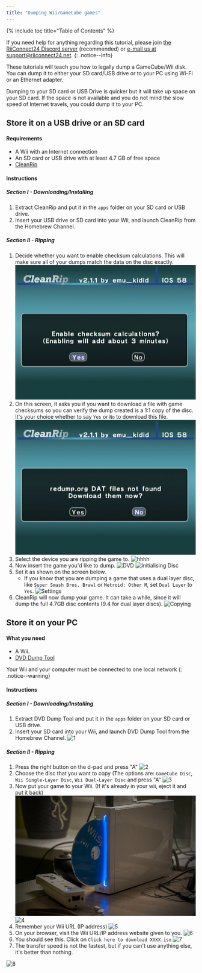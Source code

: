 ```yaml
---
title: "Dumping Wii/GameCube games"
---
```


{% include toc title="Table of Contents" %}

If you need help for anything regarding this tutorial, please join [the RiiConnect24 Discord server](https://discord.gg/b4Y7jfD) (recommended) or [e-mail us at support@riiconnect24.net](mailto:support@riiconnect24.net).
{: .notice--info}

These tutorials will teach you how to legally dump a GameCube/Wii disk. You can dump it to either your SD card/USB drive or to your PC using Wi-Fi or an Ethernet adapter.

Dumping to your SD card or USB Drive is quicker but it will take up space on your SD card. If the space is not available and you do not mind the slow speed of Internet travels, you could dump it to your PC.

## Store it on a USB drive or an SD card
#### Requirements

* A Wii with an Internet connection
* An SD card or USB drive with at least 4.7 GB of free space
* [CleanRip](https://github.com/emukidid/cleanrip/releases/latest)

#### Instructions
##### Section I - Downloading/Installing

1. Extract CleanRip and put it in the `apps` folder on your SD card or USB drive.
2. Insert your USB drive or SD card into your Wii, and launch CleanRip from the Homebrew Channel.

##### Section II - Ripping

1. Decide whether you want to enable checksum calculations. This will make sure all of your dumps match the data on the disc exactly.
![checksum calculation](/images/CleanRip/2.png)
1. On this screen, it asks you if you want to download a file with game checksums so you can verify the dump created is a 1:1 copy of the disc. It's your choice whether to say `Yes` or `No` to download this file.
![DAT](/images/CleanRip/9.png)
1. Select the device you are ripping the game to.
![hhhh](3.png)
3. Now insert the game you'd like to dump.
![DVD](/images/CleanRip/4.jpg)
![Initialising Disc](/images/CleanRip/5.jpg)
4. Set it as shown on the screen below.
   - If you know that you are dumping a game that uses a dual layer disc, like `Super Smash Bros. Brawl` or `Metroid: Other M`, set `Dual Layer` to `Yes`.
![Settings](/images/CleanRip/6.jpg)
5. CleanRip will now dump your game. It can take a while, since it will dump the full 4.7GB disc contents (9.4 for dual layer discs).
![Copying](/images/CleanRip/7.jpg)

## Store it on your PC
#### What you need

* A Wii.
* [DVD Dump Tool](/assets/files/DVDDumpTool.zip)

Your Wii and your computer must be connected to one local network
{: .notice--warning}

#### Instructions
##### Section I - Downloading/Installing

1. Extract DVD Dump Tool and put it in the `apps` folder on your SD card or USB drive.
2. Insert your SD card into your Wii, and launch DVD Dump Tool from the Homebrew Channel.
![1](/images/DumpDiscs_LAN/1.jpg)

##### Section II - Ripping

1. Press the right button on the d-pad and press "A"
![2](/images/DumpDiscs_LAN/2.jpg)
2. Choose the disc that you want to copy (The options are: `GameCube Disc`, `Wii Single-Layer Disc`, `Wii Dual-Layer Disc` and press "A"
![3](/images/DumpDiscs_LAN/3.jpg)
3. Now put your game to your Wii. (If it's already in your wii, eject it and put it back)
![InsertTheDisc](/images/DumpDiscs_LAN/insertthedisc.jpg)
![4](/images/DumpDiscs_LAN/4.jpg)
4. Remember your Wii URL (IP address)
![5](/images/DumpDiscs_LAN/5.jpg)
5. On your browser, visit the Wii URL/IP address website given to you.
![6](/images/DumpDiscs_LAN/6.jpg)
6. You should see this. Click on `Click here to download XXXX.iso`
![7](/images/DumpDiscs_LAN/7.jpg)
7. The transfer speed is not the fastest, but if you can't use anything else, it's better than nothing.

![8](/images/DumpDiscs_LAN/8.PNG)
